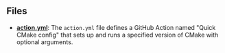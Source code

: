 
## Files
- **[action.yml](quick_cmake/action.yml.driver.md)**: The `action.yml` file defines a GitHub Action named "Quick CMake config" that sets up and runs a specified version of CMake with optional arguments.
